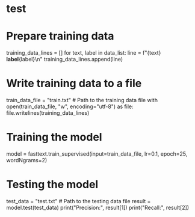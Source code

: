 # test
# Prepare training data
training_data_lines = []
for text, label in data_list:
    line = f"{text} __label__{label}\n"
    training_data_lines.append(line)

# Write training data to a file
train_data_file = "train.txt"  # Path to the training data file
with open(train_data_file, "w", encoding="utf-8") as file:
    file.writelines(training_data_lines)

# Training the model
model = fasttext.train_supervised(input=train_data_file, lr=0.1, epoch=25, wordNgrams=2)

# Testing the model
test_data = "test.txt"  # Path to the testing data file
result = model.test(test_data)
print("Precision:", result[1])
print("Recall:", result[2])

